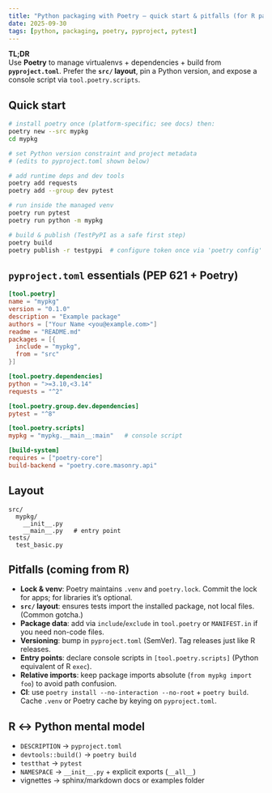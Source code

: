 ```yaml
---
title: "Python packaging with Poetry — quick start & pitfalls (for R package devs)"
date: 2025-09-30
tags: [python, packaging, poetry, pyproject, pytest]
---
```


**TL;DR**  
Use **Poetry** to manage virtualenvs + dependencies + build from **`pyproject.toml`**. Prefer the **`src/` layout**, pin a Python version, and expose a console script via `tool.poetry.scripts`.

## Quick start
```bash
# install poetry once (platform-specific; see docs) then:
poetry new --src mypkg
cd mypkg

# set Python version constraint and project metadata
# (edits to pyproject.toml shown below)

# add runtime deps and dev tools
poetry add requests
poetry add --group dev pytest

# run inside the managed venv
poetry run pytest
poetry run python -m mypkg

# build & publish (TestPyPI as a safe first step)
poetry build
poetry publish -r testpypi  # configure token once via 'poetry config'
```

## `pyproject.toml` essentials (PEP 621 + Poetry)
```toml
[tool.poetry]
name = "mypkg"
version = "0.1.0"
description = "Example package"
authors = ["Your Name <you@example.com>"]
readme = "README.md"
packages = [{
  include = "mypkg",
  from = "src"
}]

[tool.poetry.dependencies]
python = ">=3.10,<3.14"
requests = "^2"

[tool.poetry.group.dev.dependencies]
pytest = "^8"

[tool.poetry.scripts]
mypkg = "mypkg.__main__:main"   # console script

[build-system]
requires = ["poetry-core"]
build-backend = "poetry.core.masonry.api"
```

## Layout
```
src/
  mypkg/
    __init__.py
    __main__.py   # entry point
tests/
  test_basic.py
```

## Pitfalls (coming from R)
- **Lock & venv**: Poetry maintains `.venv` and `poetry.lock`. Commit the lock for apps; for libraries it’s optional.
- **`src/` layout**: ensures tests import the installed package, not local files. (Common gotcha.)
- **Package data**: add via `include`/`exclude` in `tool.poetry` or `MANIFEST.in` if you need non-code files.
- **Versioning**: bump in `pyproject.toml` (SemVer). Tag releases just like R releases.
- **Entry points**: declare console scripts in `[tool.poetry.scripts]` (Python equivalent of R `exec`). 
- **Relative imports**: keep package imports absolute (`from mypkg import foo`) to avoid path confusion.
- **CI**: use `poetry install --no-interaction --no-root` + `poetry build`. Cache `.venv` or Poetry cache by keying on `pyproject.toml`.

## R ↔ Python mental model
- `DESCRIPTION` → `pyproject.toml`  
- `devtools::build()` → `poetry build`  
- `testthat` → `pytest`  
- `NAMESPACE` → `__init__.py` + explicit exports (`__all__`)  
- vignettes → sphinx/markdown docs or examples folder
